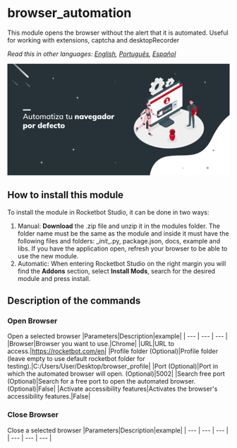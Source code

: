 # browser_automation
  
This module opens the browser without the alert that it is automated. Useful for working with extensions, captcha and desktopRecorder  

*Read this in other languages: [English](Manual_browser_automation.md), [Português](Manual_browser_automation.pr.md), [Español](Manual_browser_automation.es.md)*
  
![banner](imgs/Banner_browser_automation.png)
## How to install this module
  
To install the module in Rocketbot Studio, it can be done in two ways:
1. Manual: __Download__ the .zip file and unzip it in the modules folder. The folder name must be the same as the module and inside it must have the following files and folders: \__init__.py, package.json, docs, example and libs. If you have the application open, refresh your browser to be able to use the new module.
2. Automatic: When entering Rocketbot Studio on the right margin you will find the **Addons** section, select **Install Mods**, search for the desired module and press install.  


## Description of the commands

### Open Browser
  
Open a selected browser
|Parameters|Description|example|
| --- | --- | --- |
|Browser|Browser you want to use.|Chrome|
|URL|URL to access.|https://rocketbot.com/en|
|Profile folder (Optional)|Profile folder (leave empty to use default rocketbot folder for testing).|C:/Users/User/Desktop/browser_profile|
|Port (Optional)|Port in which the automated browser will open. (Optional)|5002|
|Search free port (Optional)|Search for a free port to open the automated browser. (Optional)|False|
|Activate accessibility features|Activates the browser's accessibility features.|False|

### Close Browser
  
Close a selected browser
|Parameters|Description|example|
| --- | --- | --- |
| --- | --- | --- |